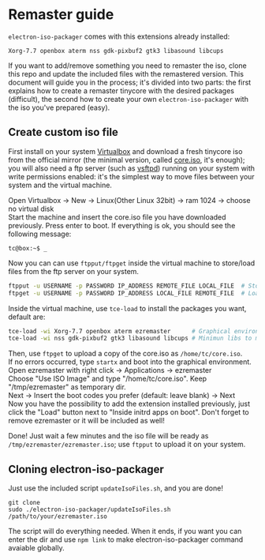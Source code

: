 # Remaster guide
`electron-iso-packager` comes with this extensions already installed:
```
Xorg-7.7 openbox aterm nss gdk-pixbuf2 gtk3 libasound libcups
```
If you want to add/remove something you need to remaster the iso, clone this repo and update the included files with the remastered version. This document will guide you in the process; it's divided into two parts: the first explains how to create a remaster tinycore with the desired packages (difficult), the second how to create your own `electron-iso-packager` with the iso you've prepared (easy).

## Create custom iso file
First install on your system [Virtualbox](https://www.virtualbox.org/) and download a fresh tinycore iso from the official mirror (the minimal version, called [core.iso](https://distro.ibiblio.org/tinycorelinux/10.x/x86/release/Core-current.iso), it's enough); you will also need a ftp server (such as [vsftpd](https://www.digitalocean.com/community/tutorials/how-to-set-up-vsftpd-for-a-user-s-directory-on-ubuntu-16-04)) running on your system with write permissions enabled: it's the simplest way to move files between your system and the virtual machine.

Open Virtualbox -> New -> Linux(Other Linux 32bit) -> ram 1024 -> choose no virtual disk  
Start the machine and insert the core.iso file you have downloaded previously. Press enter to boot. If everything is ok, you should see the following message:
```
tc@box:~$ _
```
Now you can can use `ftpput/ftpget` inside the virtual machine to store/load files from the ftp server on your system.
```bash
ftpput -u USERNAME -p PASSWORD IP_ADDRESS REMOTE_FILE LOCAL_FILE  # Store file
ftpget -u USERNAME -p PASSWORD IP_ADDRESS LOCAL_FILE REMOTE_FILE  # Load file
```

Inside the virtual machine, use `tce-load` to install the packages you want, default are:
```bash
tce-load -wi Xorg-7.7 openbox aterm ezremaster      # Graphical environment, required!
tce-load -wi nss gdk-pixbuf2 gtk3 libasound libcups # Minimun libs to make electron work
```
Then, use `ftpget` to upload a copy of the core.iso as `/home/tc/core.iso`.  
If no errors occurred, type `startx` and boot into the graphical environment.  
Open ezremaster with right click -> Applications -> ezremaster  
Choose "Use ISO Image" and type "/home/tc/core.iso". Keep "/tmp/ezremaster" as temporary dir.  
Next -> Insert the boot codes you prefer (default: leave blank) -> Next  
Now you have the possibility to add the extension installed previously, just click the "Load" button next to "Inside initrd apps on boot". Don't forget to remove ezremaster or it will be included as well!

Done! Just wait a few minutes and the iso file will be ready as `/tmp/ezremaster/ezremaster.iso`; use `ftpput` to upload it on your system.

## Cloning electron-iso-packager
Just use the included script `updateIsoFiles.sh`, and you are done!
```
git clone
sudo ./electron-iso-packager/updateIsoFiles.sh /path/to/your/ezremaster.iso
```
The script will do everything needed. When it ends, if you want you can enter the dir and use `npm link` to make electron-iso-packager command avaiable globally.
